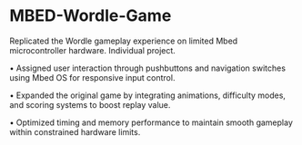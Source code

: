 # MBED-Wordle-Game
Replicated the Wordle gameplay experience on limited Mbed microcontroller hardware. Individual project.

• Assigned user interaction through pushbuttons and navigation switches using Mbed OS for responsive input control.

• Expanded the original game by integrating animations, difficulty modes, and scoring systems to boost replay value.

• Optimized timing and memory performance to maintain smooth gameplay within constrained hardware limits.
